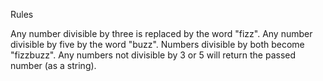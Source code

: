 Rules

Any number divisible by three is replaced by the word "fizz".
Any number divisible by five by the word "buzz".
Numbers divisible by both become "fizzbuzz".
Any numbers not divisible by 3 or 5 will return the passed number (as a string).